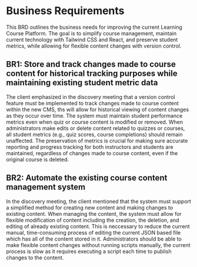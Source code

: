 # Business Requirements

This BRD outlines the business needs for improving the current Learning Course Platform. The goal is to simplify course management, maintain current technology with Tailwind CSS and React, and preserve student metrics, while allowing for flexible content changes with version control.

## BR1: Store and track changes made to course content for historical tracking purposes while maintaining existing student metric data
The client emphasized in the discovery meeting that a version control feature must be implemented to track changes made to course content within the new CMS, ths will allow for historical viewing of content changes as they occur over time. The system must maintain student performance metrics even when quiz or course content is modified or removed. When administrators make edits or delete content related to quizzes or courses, all student metrics (e.g., quiz scores, course completions) should remain unaffected. The preservation of metrics is crucial for making sure accurate reporting and progress tracking for both instructors and students are maintained, regardless of changes made to course content, even if the original course is deleted.

## BR2: Automate the existing course content management system
In the discovery meeting, the client mentioned that the system must support a simplified method for creating new content and making changes to existing content. When managing the content, the system must allow for flexible modification of content including the creation, the deletion, and editing of already existing content. This is neccessary to reduce the current manual, time-consuming process of editing the current JSON based file which has all of the content stored in it. Administrators should be able to make flexible content changes without running scripts manually, the current process is slow as it requires executing a script each time to publish changes to the content.


